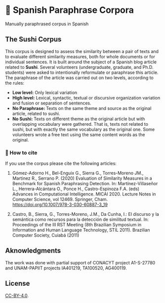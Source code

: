 # :page_with_curl: Spanish Paraphrase Corpora
Manually paraphrased corpus in Spanish

## The Sushi Corpus
This corpus is designed to assess the similarity between a pair of texts and to evaluate different similarity measures, both for whole documents or for individual sentences. It is built around the subject of a Spanish blog article related to **Sushi**. Several volunteers (undergraduate, graduate, and Ph.D. students) were asked to intentionally reformulate or paraphrase this article. The paraphrase of the article was carried out on two levels, according to the rules:
<ul>
    <li> <b>Low level:</b> Only lexical variation </li>
    <li> <b>High level:</b> Lexical, syntactic, textual or discursive organization variation and fusion or separation of sentences.</li>
    <li> <b>No Paraphrase: </b> Texts on the same theme and source as the original article, related to sushi.
    <li> <b>No Sushi: </b> Texts on different theme as the original article but with overlapping vocabulary were gathered. That is, texts not related to sushi, but with exactly the same vocabulary as the original one. Some volunteers wrote a free text using  the same content words as the original.
</ul>

### :pencil: How to cite
If you use the corpus please cite the following articles:

1) Gómez-Adorno H., Bel-Enguix G., Sierra G., Torres-Moreno JM., Martinez R., Serrano P. (2020) Evaluation of Similarity Measures in a Benchmark for Spanish Paraphrasing Detection. In: Martínez-Villaseñor L., Herrera-Alcántara O., Ponce H., Castro-Espinoza F.A. (eds) Advances in Computational Intelligence. MICAI 2020. Lecture Notes in Computer Science, vol 12469. Springer, Cham. https://doi.org/10.1007/978-3-030-60887-3_19

2) Castro, B., Sierra, G., Torres-Moreno, J.M., Da Cunha, I.: El discurso y la semántica como recursos para la detección de similitud textual. In: Proceedings of the III RST Meeting (8th Brazilian Symposium in Information and Human Language Technology, STIL 2011). Brazilian Computer Society, Cuiabá (2011)

## Aknowledgments
The work was done with partial support of CONACYT project A1-S-27780 and UNAM-PAPIIT projects IA401219, TA100520, AG400119.

## License
[CC-BY-4.0](https://choosealicense.com/licenses/cc-by-4.0/).
